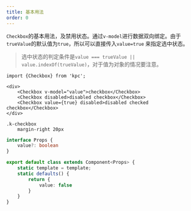 ```yaml
---
title: 基本用法
order: 0
---
```


`Checkbox`的基本用法，及禁用状态。通过`v-model`进行数据双向绑定。由于`trueValue`的默认值为`true`，所以可以直接传入`value=true`
来指定选中状态。

> 选中状态的判定条件是`value === trueValue || value.indexOf(trueValue)`，对于值为对象的情况要注意。

```vdt
import {Checkbox} from 'kpc';

<div>
    <Checkbox v-model="value">checkbox</Checkbox>
    <Checkbox disabled>disabled checkbox</Checkbox>
    <Checkbox value={true} disabled>disabled checked checkbox</Checkbox>
</div>
```

```styl
.k-checkbox
    margin-right 20px
```

```ts
interface Props {
    value?: boolean
}

export default class extends Component<Props> {
    static template = template;
    static defaults() {
        return {
            value: false
        }
    }
}
```
